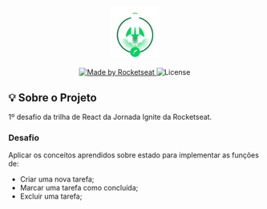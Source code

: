 <h4 align="center">
  <img src="https://github.com/gustavocrvls/icons/blob/fc63a98f7e1b0bbf0acd107f1e9f91d26a22d035/ignite.png" width="100">
</h4>

<p align="center">
  <a href="https://rocketseat.com.br">
    <img alt="Made by Rocketseat" src="https://img.shields.io/badge/made%20by-Rocketseat-47ad5c">
  </a>
  <img alt="License" src="https://img.shields.io/badge/license-MIT-47ad5c">
</p>

## 💡 Sobre o Projeto

1º desafio da trilha de React da Jornada Ignite da Rocketseat.

### Desafio

Aplicar os conceitos aprendidos sobre estado para implementar as funções de:
- Criar uma nova tarefa;
- Marcar uma tarefa como concluída;
- Excluir uma tarefa;
